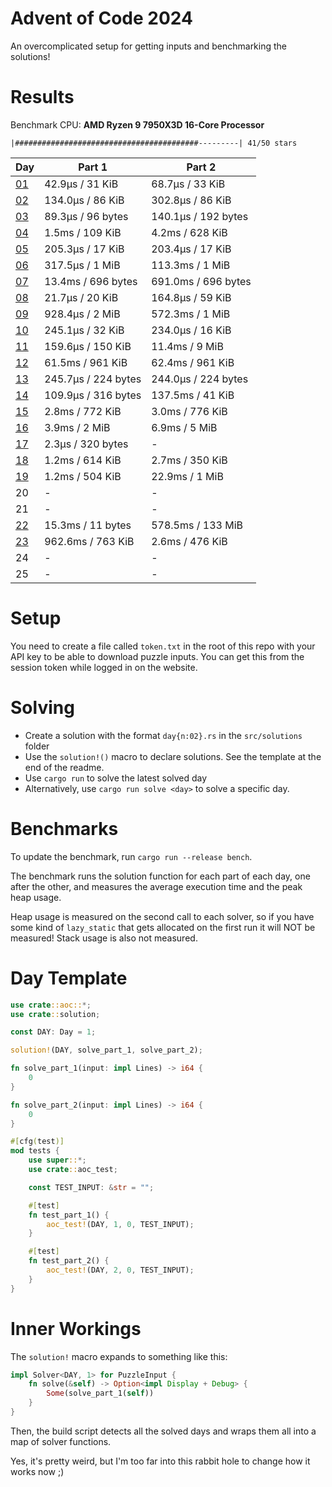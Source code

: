 # Advent of Code 2024

An overcomplicated setup for getting inputs and benchmarking the solutions!

# Results

<!---BENCH_START--->

Benchmark CPU: **AMD Ryzen 9 7950X3D 16-Core Processor**

`|#########################################---------| 41/50 stars`

| Day                          | Part 1              | Part 2              |
|------------------------------|---------------------|---------------------|
| [01](src/solutions/day01.rs) | 42.9µs / 31 KiB     | 68.7µs / 33 KiB     |
| [02](src/solutions/day02.rs) | 134.0µs / 86 KiB    | 302.8µs / 86 KiB    |
| [03](src/solutions/day03.rs) | 89.3µs / 96 bytes   | 140.1µs / 192 bytes |
| [04](src/solutions/day04.rs) | 1.5ms / 109 KiB     | 4.2ms / 628 KiB     |
| [05](src/solutions/day05.rs) | 205.3µs / 17 KiB    | 203.4µs / 17 KiB    |
| [06](src/solutions/day06.rs) | 317.5µs / 1 MiB     | 113.3ms / 1 MiB     |
| [07](src/solutions/day07.rs) | 13.4ms / 696 bytes  | 691.0ms / 696 bytes |
| [08](src/solutions/day08.rs) | 21.7µs / 20 KiB     | 164.8µs / 59 KiB    |
| [09](src/solutions/day09.rs) | 928.4µs / 2 MiB     | 572.3ms / 1 MiB     |
| [10](src/solutions/day10.rs) | 245.1µs / 32 KiB    | 234.0µs / 16 KiB    |
| [11](src/solutions/day11.rs) | 159.6µs / 150 KiB   | 11.4ms / 9 MiB      |
| [12](src/solutions/day12.rs) | 61.5ms / 961 KiB    | 62.4ms / 961 KiB    |
| [13](src/solutions/day13.rs) | 245.7µs / 224 bytes | 244.0µs / 224 bytes |
| [14](src/solutions/day14.rs) | 109.9µs / 316 bytes | 137.5ms / 41 KiB    |
| [15](src/solutions/day15.rs) | 2.8ms / 772 KiB     | 3.0ms / 776 KiB     |
| [16](src/solutions/day16.rs) | 3.9ms / 2 MiB       | 6.9ms / 5 MiB       |
| [17](src/solutions/day17.rs) | 2.3µs / 320 bytes   | -                   |
| [18](src/solutions/day18.rs) | 1.2ms / 614 KiB     | 2.7ms / 350 KiB     |
| [19](src/solutions/day19.rs) | 1.2ms / 504 KiB     | 22.9ms / 1 MiB      |
| 20                           | -                   | -                   |
| 21                           | -                   | -                   |
| [22](src/solutions/day22.rs) | 15.3ms / 11 bytes   | 578.5ms / 133 MiB   |
| [23](src/solutions/day23.rs) | 962.6ms / 763 KiB   | 2.6ms / 476 KiB     |
| 24                           | -                   | -                   |
| 25                           | -                   | -                   |

<!---BENCH_END--->

# Setup

You need to create a file called `token.txt` in the root of this repo with your API key to be able to download
puzzle inputs. You can get this from the session token while logged in on the website.

# Solving

- Create a solution with the format `day{n:02}.rs` in the `src/solutions` folder
- Use the `solution!()` macro to declare solutions. See the template at the end of the readme.
- Use `cargo run` to solve the latest solved day
- Alternatively, use `cargo run solve <day>` to solve a specific day.

# Benchmarks

To update the benchmark, run `cargo run --release bench`.

The benchmark runs the solution function for each part of each day, one after the other, and measures the average
execution time and the peak heap usage.

Heap usage is measured on the second call to each solver, so if you have some kind of `lazy_static` that gets allocated
on the first run it will NOT be measured! Stack usage is also not measured.

# Day Template

```rust
use crate::aoc::*;
use crate::solution;

const DAY: Day = 1;

solution!(DAY, solve_part_1, solve_part_2);

fn solve_part_1(input: impl Lines) -> i64 {
    0
}

fn solve_part_2(input: impl Lines) -> i64 {
    0
}

#[cfg(test)]
mod tests {
    use super::*;
    use crate::aoc_test;

    const TEST_INPUT: &str = "";

    #[test]
    fn test_part_1() {
        aoc_test!(DAY, 1, 0, TEST_INPUT);
    }

    #[test]
    fn test_part_2() {
        aoc_test!(DAY, 2, 0, TEST_INPUT);
    }
}
```

# Inner Workings

The `solution!` macro expands to something like this:

```rust
impl Solver<DAY, 1> for PuzzleInput {
    fn solve(&self) -> Option<impl Display + Debug> {
        Some(solve_part_1(self))
    }
}
```

Then, the build script detects all the solved days and wraps them all into a map of solver functions.

Yes, it's pretty weird, but I'm too far into this rabbit hole to change how it works now ;)

